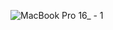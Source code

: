 ![MacBook Pro 16_ - 1](https://github.com/msalembe/msalembe/assets/170776426/3669eeb2-fe73-4fb0-8813-010cfddbd229)
